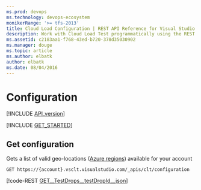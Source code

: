 ```yaml
---
ms.prod: devops
ms.technology: devops-ecosystem
monikerRange: '>= tfs-2013'
title: Cloud Load Configuration | REST API Reference for Visual Studio Team Services 
description: Work with Cloud Load Test programmatically using the REST APIs for Visual Studio Team Services .
ms.assetid: c2183aa1-f768-43ed-b720-378d35030902
ms.manager: douge
ms.topic: article
ms.author: elbatk
author: elbatk
ms.date: 08/04/2016
---
```


# Configuration
[!INCLUDE [API_version](../_data/version.md)]

[!INCLUDE [GET_STARTED](../_data/get-started.md)]

## Get configuration

Gets a list of valid geo-locations ([Azure regions](http://azure.microsoft.com/en-us/regions)) available for your account

```no-highlight
GET https://{account}.vsclt.visualstudio.com/_apis/clt/configuration
```

[!code-REST [GET__TestDrops__testDropId__json](./_data/configuration/GET__Configuration_.json)]
